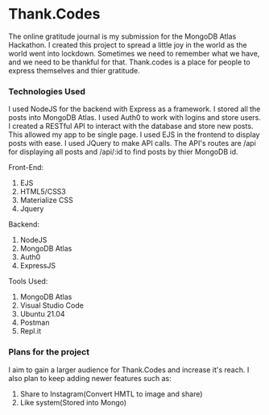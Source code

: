 # Thank.Codes

The online gratitude journal is my submission for the MongoDB Atlas Hackathon. I created this project to spread a little joy in the world as the world went into lockdown. Sometimes we need to remember what we have, and we need to be thankful for that. Thank.codes is a place for people to express themselves and thier gratitude. 

### Technologies Used

I used NodeJS for the backend with Express as a framework. I stored all the posts into MongoDB Atlas. I used Auth0 to work with logins and store users. I created a RESTful API to interact with the database and store new posts. This allowed my app to be single page. I used EJS in the frontend to display posts with ease. I used JQuery to make API calls. The API's routes are /api for displaying all posts and /api/:id to find posts by thier MongoDB id.  

Front-End:

1. EJS
2. HTML5/CSS3
3. Materialize CSS
4. Jquery 

Backend:

1. NodeJS
2. MongoDB Atlas
3. Auth0 
4. ExpressJS

Tools Used:

1. MongoDB Atlas 
2. Visual Studio Code
3. Ubuntu 21.04
4. Postman
5. Repl.it

### Plans for the project

I aim to gain a larger audience for Thank.Codes and increase it's reach. I also plan to keep adding newer features such as:

1. Share to Instagram(Convert HMTL to image and share)
2. Like system(Stored into Mongo)
